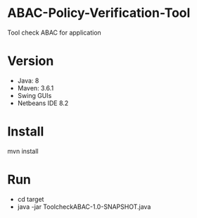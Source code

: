 # ABAC-Policy-Verification-Tool
Tool check ABAC for application

# Version
<ul>
<li>Java: 8</li>
<li>Maven: 3.6.1</li>
<li> Swing GUIs</li>
<li> Netbeans IDE 8.2</li>
</ul>

# Install
mvn install

# Run
<ul>
<li>cd target</li>
<li>java -jar ToolcheckABAC-1.0-SNAPSHOT.java</li>
</ul>
